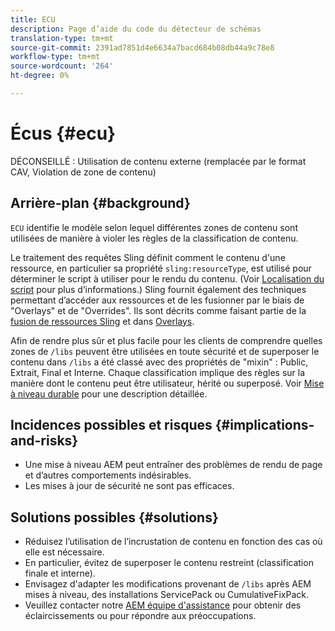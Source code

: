 ```yaml
---
title: ECU
description: Page d’aide du code du détecteur de schémas
translation-type: tm+mt
source-git-commit: 2391ad7851d4e6634a7bacd684b08db44a9c78e8
workflow-type: tm+mt
source-wordcount: '264'
ht-degree: 0%

---
```



# Écus {#ecu}

DÉCONSEILLÉ : Utilisation de contenu externe (remplacée par le format CAV, Violation de zone de contenu)

## Arrière-plan {#background}

`ECU` identifie le modèle selon lequel différentes zones de contenu sont utilisées de manière à violer les règles de la classification de contenu.

Le traitement des requêtes Sling définit comment le contenu d&#39;une ressource, en particulier sa propriété `sling:resourceType`, est utilisé pour déterminer le script à utiliser pour le rendu du contenu. (Voir [Localisation du script](https://experienceleague.adobe.com/docs/experience-manager-65/developing/introduction/the-basics.html#locating-the-script) pour plus d’informations.) Sling fournit également des techniques permettant d’accéder aux ressources et de les fusionner par le biais de &quot;Overlays&quot; et de &quot;Overrides&quot;. Ils sont décrits comme faisant partie de la [fusion de ressources Sling](https://experienceleague.adobe.com/docs/experience-manager-65/developing/platform/sling-resource-merger.html) et dans [Overlays](https://experienceleague.adobe.com/docs/experience-manager-65/developing/platform/overlays.html).

Afin de rendre plus sûr et plus facile pour les clients de comprendre quelles zones de `/libs` peuvent être utilisées en toute sécurité et de superposer le contenu dans `/libs` a été classé avec des propriétés de &quot;mixin&quot; : Public, Extrait, Final et Interne. Chaque classification implique des règles sur la manière dont le contenu peut être utilisateur, hérité ou superposé. Voir [Mise à niveau durable](https://experienceleague.adobe.com/docs/experience-manager-65/deploying/upgrading/sustainable-upgrades.html) pour une description détaillée.

## Incidences possibles et risques {#implications-and-risks}

* Une mise à niveau AEM peut entraîner des problèmes de rendu de page et d’autres comportements indésirables.
* Les mises à jour de sécurité ne sont pas efficaces.

## Solutions possibles {#solutions}

* Réduisez l’utilisation de l’incrustation de contenu en fonction des cas où elle est nécessaire.
* En particulier, évitez de superposer le contenu restreint (classification finale et interne).
* Envisagez d&#39;adapter les modifications provenant de `/libs` après AEM mises à niveau, des installations ServicePack ou CumulativeFixPack.
* Veuillez contacter notre [AEM équipe d&#39;assistance](https://helpx.adobe.com/enterprise/using/support-for-experience-cloud.html) pour obtenir des éclaircissements ou pour répondre aux préoccupations.
